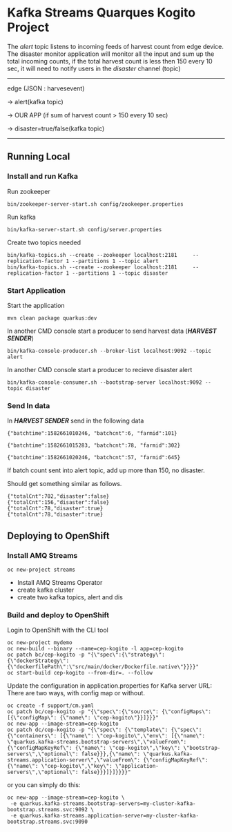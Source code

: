 # Kafka Streams Quarques Kogito Project


The *alert* topic listens to incoming feeds of harvest count from edge device. The disaster monitor application will monitor all the input and sum up the total incoming counts, if the total harvest count is less then 150 every 10 sec, it will need to notify users in the *disaster* channel (topic)


****
edge (JSON : harvesevent) 

-> alert(kafka topic) 

-> OUR APP (if sum of harvest count > 150 every 10 sec) 

-> disaster=true/false(kafka topic)
****

## Running Local
### Install and run Kafka

Run zookeeper

```
bin/zookeeper-server-start.sh config/zookeeper.properties
```

Run kafka 

```
bin/kafka-server-start.sh config/server.properties
```
Create two topics needed

```
bin/kafka-topics.sh --create --zookeeper localhost:2181     --replication-factor 1 --partitions 1 --topic alert
bin/kafka-topics.sh --create --zookeeper localhost:2181     --replication-factor 1 --partitions 1 --topic disaster
```

### Start Application

Start the application

```
mvn clean package quarkus:dev
```

In another CMD console start a producer to send harvest data (***HARVEST SENDER***)

```
bin/kafka-console-producer.sh --broker-list localhost:9092 --topic alert
```

In another CMD console start a producer to recieve disaster alert

```
bin/kafka-console-consumer.sh --bootstrap-server localhost:9092 --topic disaster
```


### Send In data 

In ***HARVEST SENDER*** send in the following data

```
{"batchtime":1582661010246, "batchcnt":6, "farmid":101}

{"batchtime":1582661015283, "batchcnt":78, "farmid":302}

{"batchtime":1582661020246, "batchcnt":57, "farmid":645}
```

If batch count sent into alert topic, add up more than 150, no disaster.

Should get something similar as follows. 

```
{"totalCnt":702,"disaster":false}
{"totalCnt":156,"disaster":false}
{"totalCnt":78,"disaster":true}
{"totalCnt":78,"disaster":true}
```

## Deploying to OpenShift

### Install AMQ Streams

```
oc new-project streams
```

- Install AMQ Streams Operator
- create kafka cluster
- create two kafka topics, alert and dis


### Build and deploy to OpenShift

Login to OpenShift with the CLI tool

```
oc new-project mydemo
oc new-build --binary --name=cep-kogito -l app=cep-kogito
oc patch bc/cep-kogito -p "{\"spec\":{\"strategy\":{\"dockerStrategy\":{\"dockerfilePath\":\"src/main/docker/Dockerfile.native\"}}}}"
oc start-build cep-kogito --from-dir=. --follow
```

Update the configuration in application.properties for Kafka server URL: 
There are two ways, with config map or without. 

```
oc create -f support/cm.yaml 
oc patch bc/cep-kogito -p "{\"spec\":{\"source\": {\"configMaps\": [{\"configMap\": {\"name\": \"cep-kogito\"}}]}}}"
oc new-app --image-stream=cep-kogito
oc patch dc/cep-kogito -p "{\"spec\": {\"template\": {\"spec\": {\"containers\": [{\"name\": \"cep-kogito\",\"env\": [{\"name\": \"quarkus.kafka-streams.bootstrap-servers\",\"valueFrom\": {\"configMapKeyRef\": {\"name\": \"cep-kogito\",\"key\": \"bootstrap-servers\",\"optional\": false}}},{\"name\": \"quarkus.kafka-streams.application-server\",\"valueFrom\": {\"configMapKeyRef\": {\"name\": \"cep-kogito\",\"key\": \"application-servers\",\"optional\": false}}}]}]}}}}"
```


or you can simply do this:

```
oc new-app --image-stream=cep-kogito \
 -e quarkus.kafka-streams.bootstrap-servers=my-cluster-kafka-bootstrap.streams.svc:9092 \
 -e quarkus.kafka-streams.application-server=my-cluster-kafka-bootstrap.streams.svc:9090 
```